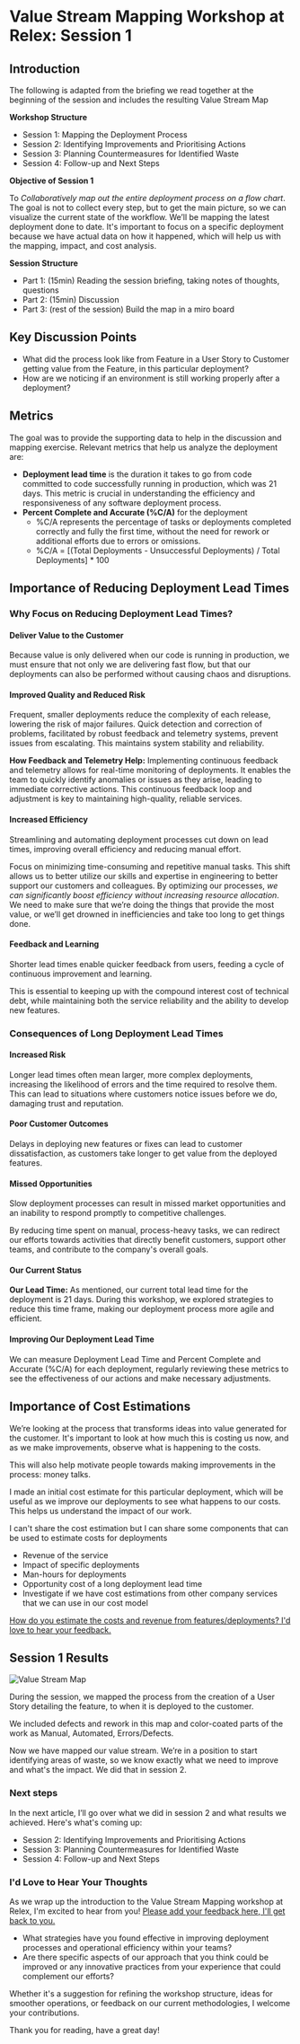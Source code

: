 # Value Stream Mapping Workshop at Relex: Session 1

<!-- Google tag (gtag.js) -->
<script async src="https://www.googletagmanager.com/gtag/js?id=G-10EQ664XEQ"></script>
<script>
  window.dataLayer = window.dataLayer || [];
  function gtag(){dataLayer.push(arguments);}
  gtag('js', new Date());

  gtag('config', 'G-10EQ664XEQ');
</script>

## Introduction

The following is adapted from the briefing we read together at the beginning of the session and includes the resulting Value Stream Map

**Workshop Structure**

* Session 1: Mapping the Deployment Process
* Session 2: Identifying Improvements and Prioritising Actions
* Session 3: Planning Countermeasures for Identified Waste
* Session 4: Follow-up and Next Steps

**Objective of Session 1**

To *Collaboratively map out the entire deployment process on a flow chart*. The goal is not to collect every step, but to get the main picture, so we can visualize the current state of the workflow. We’ll be mapping the latest deployment done to date. It's important to focus on a specific deployment because we have actual data on how it happened, which will help us with the mapping, impact, and cost analysis.

**Session Structure**

* Part 1: (15min) Reading the session briefing, taking notes of thoughts, questions
* Part 2: (15min) Discussion
* Part 3: (rest of the session) Build the map in a miro board

## Key Discussion Points

* What did the process look like from Feature in a User Story to Customer getting value from the Feature, in this particular deployment?
* How are we noticing if an environment is still working properly after a deployment?

## Metrics

The goal was to provide the supporting data to help in the discussion and mapping exercise. Relevant metrics that help us analyze the deployment are:

* **Deployment lead time** is the duration it takes to go from code committed to code successfully running in production, which was 21 days. This metric is crucial in understanding the efficiency and responsiveness of any software deployment process.
* **Percent Complete and Accurate (%C/A)** for the deployment
    * %C/A represents the percentage of tasks or deployments completed correctly and fully the first time, without the need for rework or additional efforts due to errors or omissions.
    * %C/A = [(Total Deployments - Unsuccessful Deployments) / Total Deployments] * 100

## Importance of Reducing Deployment Lead Times

### Why Focus on Reducing Deployment Lead Times?

#### Deliver Value to the Customer

Because value is only delivered when our code is running in production, we must ensure that not only we are delivering fast flow, but that our deployments can also be performed without causing chaos and disruptions.

#### Improved Quality and Reduced Risk

Frequent, smaller deployments reduce the complexity of each release, lowering the risk of major failures. Quick detection and correction of problems, facilitated by robust feedback and telemetry systems, prevent issues from escalating. This maintains system stability and reliability.

**How Feedback and Telemetry Help:** Implementing continuous feedback and telemetry allows for real-time monitoring of deployments. It enables the team to quickly identify anomalies or issues as they arise, leading to immediate corrective actions. This continuous feedback loop and adjustment is key to maintaining high-quality, reliable services.

#### Increased Efficiency

Streamlining and automating deployment processes cut down on lead times, improving overall efficiency and reducing manual effort.

Focus on minimizing time-consuming and repetitive manual tasks. This shift allows us to better utilize our skills and expertise in engineering to better support our customers and colleagues. By optimizing our processes, *we can significantly boost efficiency without increasing resource allocation*. We need to make sure that we’re doing the things that provide the most value, or we’ll get drowned in inefficiencies and take too long to get things done.

#### Feedback and Learning

Shorter lead times enable quicker feedback from users, feeding a cycle of continuous improvement and learning.

This is essential to keeping up with the compound interest cost of technical debt, while maintaining both the service reliability and the ability to develop new features.

### Consequences of Long Deployment Lead Times

#### Increased Risk

Longer lead times often mean larger, more complex deployments, increasing the likelihood of errors and the time required to resolve them. This can lead to situations where customers notice issues before we do, damaging trust and reputation.

#### Poor Customer Outcomes

Delays in deploying new features or fixes can lead to customer dissatisfaction, as customers take longer to get value from the deployed features.

#### Missed Opportunities

Slow deployment processes can result in missed market opportunities and an inability to respond promptly to competitive challenges.

By reducing time spent on manual, process-heavy tasks, we can redirect our efforts towards activities that directly benefit customers, support other teams, and contribute to the company's overall goals.

#### Our Current Status

**Our Lead Time:** As mentioned, our current total lead time for the deployment is 21 days. During this workshop, we explored strategies to reduce this time frame, making our deployment process more agile and efficient.

#### Improving Our Deployment Lead Time

We can measure Deployment Lead Time and Percent Complete and Accurate (%C/A) for each deployment, regularly reviewing these metrics to see the effectiveness of our actions and make necessary adjustments.

## Importance of Cost Estimations

We’re looking at the process that transforms ideas into value generated for the customer. It's important to look at how much this is costing us now, and as we make improvements, observe what is happening to the costs.

This will also help motivate people towards making improvements in the process: money talks.

I made an initial cost estimate for this particular deployment, which will be useful as we improve our deployments to see what happens to our costs. This helps us understand the impact of our work.

I can't share the cost estimation but I can share some components that can be used to estimate costs for deployments

* Revenue of the service
* Impact of specific deployments
* Man-hours for deployments
* Opportunity cost of a long deployment lead time
* Investigate if we have cost estimations from other company services that we can use in our cost model

[How do you estimate the costs and revenue from features/deployments? I'd love to hear your feedback.](https://docs.google.com/forms/d/e/1FAIpQLSdaqgU-wePXN38fKege4Y6mFd90XFlSIdHl_mqp8mMeuWj_5Q/viewform?usp=sf_link)

## Session 1 Results

![Value Stream Map](assets/fs_vsm_s1.png)

During the session, we mapped the process from the creation of a User Story detailing the feature, to when it is deployed to the customer.

We included defects and rework in this map and color-coated parts of the work as Manual, Automated, Errors/Defects.

Now we have mapped our value stream. We’re in a position to start identifying areas of waste, so we know exactly what we need to improve and what's the impact. We did that in session 2.

### Next steps

In the next article, I’ll go over what we did in session 2 and what results we achieved. Here's what's coming up:

* Session 2: Identifying Improvements and Prioritising Actions
* Session 3: Planning Countermeasures for Identified Waste
* Session 4: Follow-up and Next Steps

### I'd Love to Hear Your Thoughts

As we wrap up the introduction to the Value Stream Mapping workshop at Relex, I'm excited to hear from you! [Please add your feedback here, I'll get back to you.](https://docs.google.com/forms/d/e/1FAIpQLSdaqgU-wePXN38fKege4Y6mFd90XFlSIdHl_mqp8mMeuWj_5Q/viewform?usp=sf_link)

* What strategies have you found effective in improving deployment processes and operational efficiency within your teams?
* Are there specific aspects of our approach that you think could be improved or any innovative practices from your experience that could complement our efforts?

Whether it's a suggestion for refining the workshop structure, ideas for smoother operations, or feedback on our current methodologies, I welcome your contributions.

Thank you for reading, have a great day!

